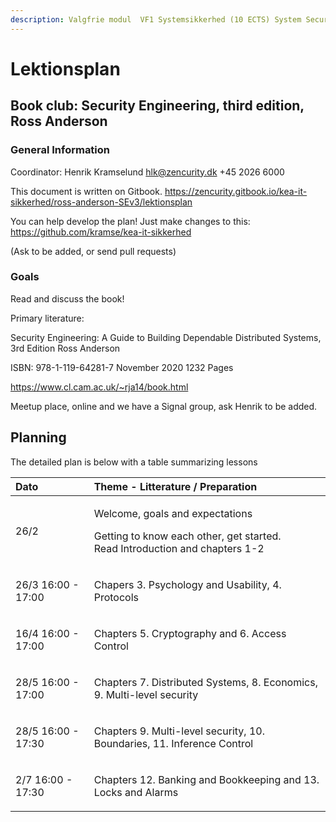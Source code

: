 ```yaml
---
description: Valgfrie modul  VF1 Systemsikkerhed (10 ECTS) System Security
---
```


# Lektionsplan

## Book club:  Security Engineering, third edition, Ross Anderson

### General Information
Coordinator: Henrik Kramselund  hlk@zencurity.dk +45 2026 6000


This document is written on Gitbook.
https://zencurity.gitbook.io/kea-it-sikkerhed/ross-anderson-SEv3/lektionsplan

You can help develop the plan! Just make changes to this:
https://github.com/kramse/kea-it-sikkerhed

(Ask to be added, or send pull requests)

### Goals

Read and discuss the book!


Primary literature:

Security Engineering: A Guide to Building Dependable Distributed Systems, 3rd Edition
Ross Anderson

ISBN: 978-1-119-64281-7 November 2020 1232 Pages


https://www.cl.cam.ac.uk/~rja14/book.html


Meetup place, online and we have a Signal group, ask Henrik to be added.



## Planning

The detailed plan is below with a table summarizing lessons

<table>
<thead>
<tr>
  <th style="text-align:left">Dato</th>
  <th style="text-align:left">Theme - Litterature / Preparation</th>
</tr>
</thead>
<tbody>
    <tr>
      <td style="text-align:left">26/2</td>
      <td style="text-align:left">
        <p>Welcome, goals and expectations</p>
      <p> Getting to know each other, get started.<br>
      Read Introduction and chapters 1-2</p>
      </td>
    </tr>
    <tr>
      <td style="text-align:left">26/3 16:00 - 17:00</td>
      <td style="text-align:left"><p>Chapers 3. Psychology and Usability, 4. Protocols</p>
      </td>
    </tr>
    <tr>
      <td style="text-align:left">16/4 16:00 - 17:00</td>
      <td style="text-align:left"><p>Chapters 5. Cryptography and 6. Access Control</p>
      </td>
    </tr>
    <tr>
      <td style="text-align:left">28/5 16:00 - 17:00</td>
      <td style="text-align:left"><p>Chapters 7. Distributed Systems, 8. Economics, 9. Multi-level security</p>
      </td>
    </tr>
    <tr>
      <td style="text-align:left">28/5 16:00 - 17:30</td>
      <td style="text-align:left"><p>Chapters 9. Multi-level security, 10. Boundaries, 11. Inference Control</p>
      </td>
    </tr>
    <tr>
      <td style="text-align:left">2/7 16:00 - 17:30</td>
      <td style="text-align:left"><p>Chapters 12. Banking and Bookkeeping and 13. Locks and Alarms</p>
      </td>
    </tr>
  </tbody>
</table>
